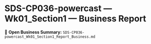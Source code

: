 # SDS-CP036-powercast — Wk01_Section1 — Business Report

🔗 **Open Business Summary:** `SDS-CP036-powercast_Wk01_Section1_Report_Business.md`
